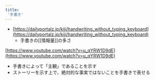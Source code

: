 ```yaml
---
title:
 '手書き'
---
```


- [https://dailyportalz.jp/kiji/handwriting_without_typing_keyboard](https://dailyportalz.jp/kiji/handwriting_without_typing_keyboard)
    - 手書きの[[情報量]]の多さ

[https://www.youtube.com/watch?v=u_qYRW1D9dE](https://www.youtube.com/watch?v=u_qYRW1D9dE)
- 手書きによって「主観」であることを示す
- ストーリーを示す上で、絶対的な事実ではないことを手書きで表せる
